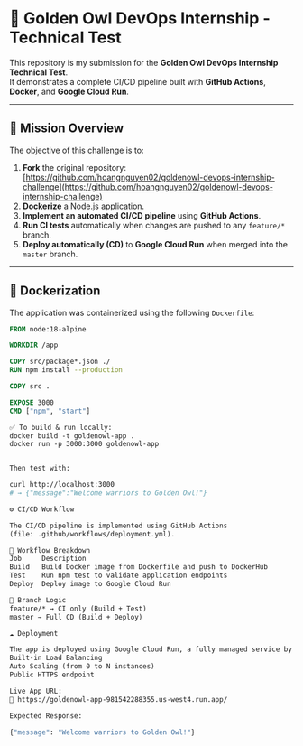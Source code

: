 # 🦉 Golden Owl DevOps Internship - Technical Test

This repository is my submission for the **Golden Owl DevOps Internship Technical Test**.  
It demonstrates a complete CI/CD pipeline built with **GitHub Actions**, **Docker**, and **Google Cloud Run**.

---

## 🌟 Mission Overview

The objective of this challenge is to:
1. **Fork** the original repository:  
   [https://github.com/hoangnguyen02/goldenowl-devops-internship-challenge](https://github.com/hoangnguyen02/goldenowl-devops-internship-challenge)
2. **Dockerize** a Node.js application.
3. **Implement an automated CI/CD pipeline** using **GitHub Actions**.
4. **Run CI tests** automatically when changes are pushed to any `feature/*` branch.
5. **Deploy automatically (CD)** to **Google Cloud Run** when merged into the `master` branch.

---

## 🐳 Dockerization

The application was containerized using the following `Dockerfile`:

```dockerfile
FROM node:18-alpine

WORKDIR /app

COPY src/package*.json ./
RUN npm install --production

COPY src .

EXPOSE 3000
CMD ["npm", "start"]

✅ To build & run locally:
docker build -t goldenowl-app .
docker run -p 3000:3000 goldenowl-app


Then test with:

curl http://localhost:3000
# → {"message":"Welcome warriors to Golden Owl!"}

⚙️ CI/CD Workflow

The CI/CD pipeline is implemented using GitHub Actions
(file: .github/workflows/deployment.yml).

🔄 Workflow Breakdown
Job	    Description	                                                    Trigger
Build	Build Docker image from Dockerfile and push to DockerHub	    On every push
Test	Run npm test to validate application endpoints	                On every push
Deploy	Deploy image to Google Cloud Run	                            Only when pushing/merging to master

🧠 Branch Logic
feature/* → CI only (Build + Test)
master → Full CD (Build + Deploy)

☁️ Deployment

The app is deployed using Google Cloud Run, a fully managed service by Google Cloud that provides:
Built-in Load Balancing
Auto Scaling (from 0 to N instances)
Public HTTPS endpoint

Live App URL:
🔗 https://goldenowl-app-981542288355.us-west4.run.app/

Expected Response:

{"message": "Welcome warriors to Golden Owl!"}